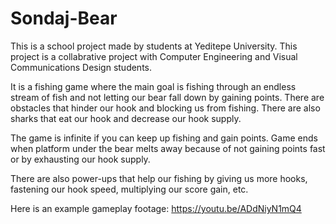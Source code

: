 # Sondaj-Bear

This is a school project made by students at Yeditepe University.
This project is a collabrative project with Computer Engineering and Visual Communications Design students.

It is a fishing game where the main goal is fishing through an endless stream of fish and not letting our bear fall down by gaining points. There are obstacles that hinder our hook and blocking us from fishing. There are also sharks that eat our hook and decrease our hook supply.

The game is infinite if you can keep up fishing and gain points. Game ends when platform under the bear melts away because of not gaining points fast or by exhausting our hook supply.

There are also power-ups that help our fishing by giving us more hooks, fastening our hook speed, multiplying our score gain, etc.

Here is an example gameplay footage: https://youtu.be/ADdNiyN1mQ4
